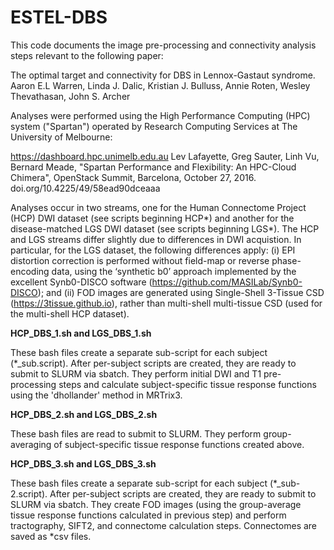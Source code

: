 # ESTEL-DBS

This code documents the image pre-processing and connectivity analysis steps relevant to the following paper:

The optimal target and connectivity for DBS in Lennox-Gastaut syndrome. Aaron E.L Warren, Linda J. Dalic, Kristian J. Bulluss, Annie Roten, Wesley Thevathasan, John S. Archer

Analyses were performed using the High Performance Computing (HPC) system ("Spartan") operated by Research Computing Services at The University of Melbourne:

https://dashboard.hpc.unimelb.edu.au
Lev Lafayette, Greg Sauter, Linh Vu, Bernard Meade, "Spartan Performance and Flexibility: An HPC-Cloud Chimera", OpenStack Summit, Barcelona, October 27, 2016. doi.org/10.4225/49/58ead90dceaaa

Analyses occur in two streams, one for the Human Connectome Project (HCP) DWI dataset (see scripts beginning HCP*) and another for the disease-matched LGS DWI dataset (see scripts beginning LGS*). The HCP and LGS streams differ slightly due to differences in DWI acquistion. In particular, for the LGS dataset, the following differences apply: (i) EPI distortion correction is performed without field-map or reverse phase-encoding data, using the ‘synthetic b0’ approach implemented by the excellent Synb0-DISCO software (https://github.com/MASILab/Synb0-DISCO); and (ii) FOD images are generated using Single-Shell 3-Tissue CSD (https://3tissue.github.io), rather than multi-shell multi-tissue CSD (used for the multi-shell HCP dataset). 

**HCP_DBS_1.sh and LGS_DBS_1.sh**

These bash files create a separate sub-script for each subject (*_sub.script). After per-subject scripts are created, they are ready to submit to SLURM via sbatch. They perform initial DWI and T1 pre-processing steps and calculate subject-specific tissue response functions using the 'dhollander' method in MRTrix3. 

**HCP_DBS_2.sh and LGS_DBS_2.sh**

These bash files are read to submit to SLURM. They perform group-averaging of subject-specific tissue response functions created above. 

**HCP_DBS_3.sh and LGS_DBS_3.sh**

These bash files create a separate sub-script for each subject (*_sub-2.script). After per-subject scripts are created, they are ready to submit to SLURM via sbatch. They create FOD images (using the group-average tissue response functions calculated in previous step) and perform tractography, SIFT2, and connectome calculation steps. Connectomes are saved as *csv files. 
